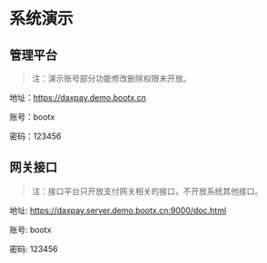 
# 系统演示

## 管理平台
> 注：演示账号部分功能修改删除权限未开放。

地址：https://daxpay.demo.bootx.cn

账号：bootx

密码：123456

## 网关接口
> 注：接口平台只开放支付网关相关的接口，不开放系统其他接口。

地址: https://daxpay.server.demo.bootx.cn:9000/doc.html

账号: bootx

密码: 123456

